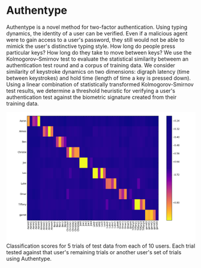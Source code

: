 # Authentype

Authentype is a novel method for two-factor authentication. Using typing dynamics, the identity of a user can be verified. Even if a malicious agent were to gain access to a user's password, they still would not be able to mimick the user's distinctive typing style. How long do people press particular keys? How long do they take to move between keys? We use the Kolmogorov–Smirnov test to evaluate the statistical similarity betweem an authentication test round and a corpus of training data. We consider similarity of keystroke dynamics on two dimensions: digraph latency (time between keystrokes) and hold time (length of time a key is pressed down). Using a linear combination of statistically transformed Kolmogorov-Smirnov test results, we determine a threshold heuristic for verifying a user's authentication test against the biometric signature created from their training data.

![classification heatmap](/heatmap_classification.png?raw=true "Classification scores")
Classification scores for 5 trials of test data from each of 10 users. Each trial tested against that user's remaining trials or another user's set of trials using Authentype.
